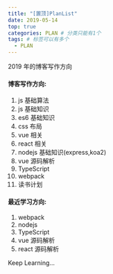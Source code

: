 ```yaml
---
title: "[置顶]PlanList"
date: 2019-05-14
top: true
categories: PLAN # 分类只能有1个
tags: # 标签可以有多个
  - PLAN
---
```


2019 年的博客写作方向

<!-- more -->

#### 博客写作方向:

1. js 基础算法
1. js 基础知识
1. es6 基础知识
1. css 布局
1. vue 相关
1. react 相关
1. nodejs 基础知识(express,koa2)
1. vue 源码解析
1. TypeScript
1. webpack
1. 读书计划

#### 最近学习方向:

1. webpack
1. nodejs
1. TypeScript
1. vue 源码解析
1. react 源码解析

Keep Learning...
